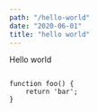 ```yaml
---
path: "/hello-world"
date: "2020-06-01"
title: "hello world"
---
```



Hello world 

<pre><code>
function foo() {
    return 'bar';
}
</code></pre>